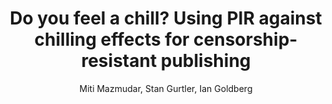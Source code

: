 ---
title: 'Do you feel a chill? Using PIR against chilling effects for censorship-resistant publishing'
author: '<span class="own-name">Miti Mazmudar</span>, Stan Gurtler, Ian Goldberg'
venue: 'WPES'
year: '2021'
doi: '10.1145/3463676.3485612'
extendedurl: 'https://eprint.iacr.org/2021/1195'
paperurl: '/files/dhtpir-wpes21.pdf'
codeurl: 'https://git-crysp.uwaterloo.ca/dhtpir/simulations'
---